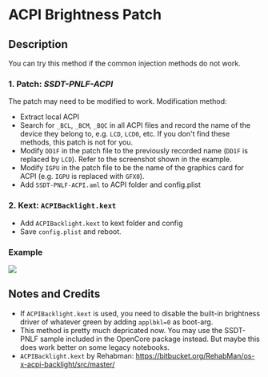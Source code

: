# ACPI Brightness Patch

## Description

You can try this method if the common injection methods do not work. 

### 1. Patch: ***SSDT-PNLF-ACPI***

The patch may need to be modified to work. Modification method:

- Extract local ACPI
- Search for `_BCL`, `_BCM`, `_BQC` in all ACPI files and record the name of the device they belong to, e.g. `LCD`, `LCD0`, etc. If you don't find these methods, this patch is not for you.
- Modify `DD1F` in the patch file to the previously recorded name (`DD1F` is replaced by `LCD`). Refer to the screenshot shown in the example.
- Modify `IGPU` in the patch file to be the name of the graphics card for ACPI (e.g. `IGPU` is replaced with `GFX0`).
- Add `SSDT-PNLF-ACPI.aml` to ACPI folder and config.plist

### 2. Kext: `ACPIBacklight.kext`
- Add `ACPIBacklight.kext` to kext folder and config
- Save `config.plist` and reboot.

### Example
![](https://github.com/5T33Z0/OC-Little-Translated/blob/main/01_Adding_missing_Devices_and_enabling_Features/Brightness_Controls_(SSDT-PNLF)/ACPI_Brightness_Patch/Example.jpg?raw=true.jpg)

## Notes and Credits
- If `ACPIBacklight.kext` is used, you need to disable the built-in brightness driver of whatever green by adding `applbkl=0` as boot-arg.
- This method is pretty much depricated now. You may use the SSDT-PNLF sample included in the OpenCore package instead. But maybe this does work better on some legacy notebooks.
- `ACPIBacklight.kext` by Rehabman: https://bitbucket.org/RehabMan/os-x-acpi-backlight/src/master/
